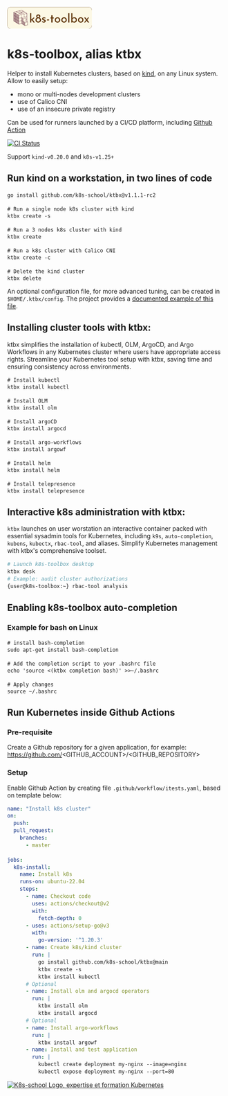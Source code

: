 [<img src="k8s-toolbox.png" alt="k8s-toolbox, all in one" height="50" />](https://github.com/k8s-school/ktbx)

# k8s-toolbox, alias ktbx

Helper to install Kubernetes clusters, based on [kind], on any Linux system. Allow to easily setup:
- mono or multi-nodes development clusters
- use of Calico CNI
- use of an insecure private registry

Can be used for runners launched by a  CI/CD platform, including [Github Action](https://github.com/k8s-school/k8s-toolbox/actions?query=workflow%3A"CI")

[![CI Status](https://github.com/k8s-school/ktbx/actions/workflows/e2e.yml/badge.svg?branch=main)](https://github.com/k8s-school/ktbx/actions/workflows/e2e.yml)

Support `kind-v0.20.0` and `k8s-v1.25+`

## Run kind on a workstation, in two lines of code

```shell
go install github.com/k8s-school/ktbx@v1.1.1-rc2

# Run a single node k8s cluster with kind
ktbx create -s

# Run a 3 nodes k8s cluster with kind
ktbx create

# Run a k8s cluster with Calico CNI
ktbx create -c

# Delete the kind cluster
ktbx delete
```

An optional configuration file, for more advanced tuning, can be created in `$HOME/.ktbx/config`. The project provides a [documented example of this file](./dot-config.example).

## Installing cluster tools with ktbx:

ktbx simplifies the installation of kubectl, OLM, ArgoCD, and Argo Workflows in any Kubernetes cluster where users have appropriate access rights. Streamline your Kubernetes tool setup with ktbx, saving time and ensuring consistency across environments.

```shell
# Install kubectl
ktbx install kubectl

# Install OLM
ktbx install olm

# Install argoCD
ktbx install argocd

# Install argo-workflows
ktbx install argowf

# Install helm
ktbx install helm

# Install telepresence
ktbx install telepresence
```

## Interactive k8s administration with ktbx:

`ktbx` launches on user worstation an interactive container packed with essential sysadmin tools for Kubernetes, including `k9s`, `auto-completion`, `kubens`, `kubectx`, `rbac-tool`, and aliases. Simplify Kubernetes management with ktbx's comprehensive toolset.

```bash
# Launch k8s-toolbox desktop
ktbx desk
# Example: audit cluster authorizations
{user@k8s-toolbox:~} rbac-tool analysis
```

## Enabling k8s-toolbox auto-completion

### Example for bash on Linux

```shell
# install bash-completion
sudo apt-get install bash-completion

# Add the completion script to your .bashrc file
echo 'source <(ktbx completion bash)' >>~/.bashrc

# Apply changes
source ~/.bashrc
```

## Run Kubernetes inside Github Actions

### Pre-requisite

Create a Github repository for a given application, for example: https://github.com/<GITHUB_ACCOUNT>/<GITHUB_REPOSITORY>

### Setup

Enable Github Action by creating file `.github/workflow/itests.yaml`, based on template below:
```yaml
name: "Install k8s cluster"
on:
  push:
  pull_request:
    branches:
      - master

jobs:
  k8s-install:
    name: Install k8s
    runs-on: ubuntu-22.04
    steps:
      - name: Checkout code
        uses: actions/checkout@v2
        with:
          fetch-depth: 0
      - uses: actions/setup-go@v3
        with:
          go-version: '^1.20.3'
      - name: Create k8s/kind cluster
        run: |
          go install github.com/k8s-school/ktbx@main
          ktbx create -s
          ktbx install kubectl
      # Optional
      - name: Install olm and argocd operators
        run: |
          ktbx install olm
          ktbx install argocd
      # Optional
      - name: Install argo-workflows
        run: |
          ktbx install argowf
      - name: Install and test application
        run: |
          kubectl create deployment my-nginx --image=nginx
          kubectl expose deployment my-nginx --port=80
```

[kind]:https://github.com/kubernetes-sigs/kind
[<img src="http://k8s-school.fr/images/logo.svg" alt="K8s-school Logo, expertise et formation Kubernetes" height="50" />](https://k8s-school.fr)
